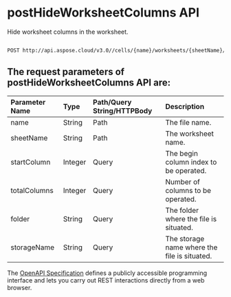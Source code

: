 # **postHideWorksheetColumns API**

Hide worksheet columns in the worksheet. 

```bash

POST http://api.aspose.cloud/v3.0//cells/{name}/worksheets/{sheetName}/cells/columns/hide

```

## The request parameters of **postHideWorksheetColumns** API are: 

| Parameter Name | Type | Path/Query String/HTTPBody | Description | 
| :- | :- | :- |:- | 
|name|String|Path|The file name.|
|sheetName|String|Path|The worksheet name.|
|startColumn|Integer|Query|The begin column index to be operated.|
|totalColumns|Integer|Query|Number of columns to be operated.|
|folder|String|Query|The folder where the file is situated.|
|storageName|String|Query|The storage name where the file is situated.|


The [OpenAPI Specification](https://reference.aspose.cloud/cells/#/CellsController/PostHideWorksheetColumns) defines a publicly accessible programming interface and lets you carry out REST interactions directly from a web browser.
